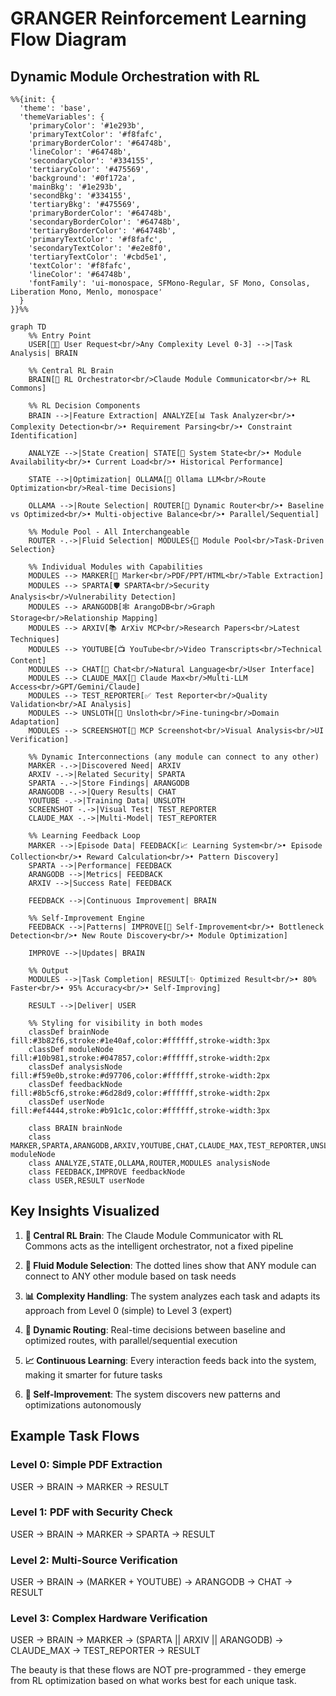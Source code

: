 # GRANGER Reinforcement Learning Flow Diagram

## Dynamic Module Orchestration with RL

```mermaid
%%{init: {
  'theme': 'base',
  'themeVariables': {
    'primaryColor': '#1e293b',
    'primaryTextColor': '#f8fafc',
    'primaryBorderColor': '#64748b',
    'lineColor': '#64748b',
    'secondaryColor': '#334155',
    'tertiaryColor': '#475569',
    'background': '#0f172a',
    'mainBkg': '#1e293b',
    'secondBkg': '#334155',
    'tertiaryBkg': '#475569',
    'primaryBorderColor': '#64748b',
    'secondaryBorderColor': '#64748b',
    'tertiaryBorderColor': '#64748b',
    'primaryTextColor': '#f8fafc',
    'secondaryTextColor': '#e2e8f0',
    'tertiaryTextColor': '#cbd5e1',
    'textColor': '#f8fafc',
    'lineColor': '#64748b',
    'fontFamily': 'ui-monospace, SFMono-Regular, SF Mono, Consolas, Liberation Mono, Menlo, monospace'
  }
}}%%

graph TD
    %% Entry Point
    USER[🧑‍💼 User Request<br/>Any Complexity Level 0-3] -->|Task Analysis| BRAIN

    %% Central RL Brain
    BRAIN[🧠 RL Orchestrator<br/>Claude Module Communicator<br/>+ RL Commons]
    
    %% RL Decision Components
    BRAIN -->|Feature Extraction| ANALYZE[📊 Task Analyzer<br/>• Complexity Detection<br/>• Requirement Parsing<br/>• Constraint Identification]
    
    ANALYZE -->|State Creation| STATE[🎯 System State<br/>• Module Availability<br/>• Current Load<br/>• Historical Performance]
    
    STATE -->|Optimization| OLLAMA[🤖 Ollama LLM<br/>Route Optimization<br/>Real-time Decisions]
    
    OLLAMA -->|Route Selection| ROUTER[🔀 Dynamic Router<br/>• Baseline vs Optimized<br/>• Multi-objective Balance<br/>• Parallel/Sequential]

    %% Module Pool - All Interchangeable
    ROUTER -.->|Fluid Selection| MODULES{🎲 Module Pool<br/>Task-Driven Selection}
    
    %% Individual Modules with Capabilities
    MODULES --> MARKER[📄 Marker<br/>PDF/PPT/HTML<br/>Table Extraction]
    MODULES --> SPARTA[🛡️ SPARTA<br/>Security Analysis<br/>Vulnerability Detection]
    MODULES --> ARANGODB[🕸️ ArangoDB<br/>Graph Storage<br/>Relationship Mapping]
    MODULES --> ARXIV[📚 ArXiv MCP<br/>Research Papers<br/>Latest Techniques]
    MODULES --> YOUTUBE[📺 YouTube<br/>Video Transcripts<br/>Technical Content]
    MODULES --> CHAT[💬 Chat<br/>Natural Language<br/>User Interface]
    MODULES --> CLAUDE_MAX[🔮 Claude Max<br/>Multi-LLM Access<br/>GPT/Gemini/Claude]
    MODULES --> TEST_REPORTER[✅ Test Reporter<br/>Quality Validation<br/>AI Analysis]
    MODULES --> UNSLOTH[🦥 Unsloth<br/>Fine-tuning<br/>Domain Adaptation]
    MODULES --> SCREENSHOT[📸 MCP Screenshot<br/>Visual Analysis<br/>UI Verification]

    %% Dynamic Interconnections (any module can connect to any other)
    MARKER -.->|Discovered Need| ARXIV
    ARXIV -.->|Related Security| SPARTA
    SPARTA -.->|Store Findings| ARANGODB
    ARANGODB -.->|Query Results| CHAT
    YOUTUBE -.->|Training Data| UNSLOTH
    SCREENSHOT -.->|Visual Test| TEST_REPORTER
    CLAUDE_MAX -.->|Multi-Model| TEST_REPORTER

    %% Learning Feedback Loop
    MARKER -->|Episode Data| FEEDBACK[📈 Learning System<br/>• Episode Collection<br/>• Reward Calculation<br/>• Pattern Discovery]
    SPARTA -->|Performance| FEEDBACK
    ARANGODB -->|Metrics| FEEDBACK
    ARXIV -->|Success Rate| FEEDBACK
    
    FEEDBACK -->|Continuous Improvement| BRAIN
    
    %% Self-Improvement Engine
    FEEDBACK -->|Patterns| IMPROVE[🔬 Self-Improvement<br/>• Bottleneck Detection<br/>• New Route Discovery<br/>• Module Optimization]
    
    IMPROVE -->|Updates| BRAIN

    %% Output
    MODULES -->|Task Completion| RESULT[✨ Optimized Result<br/>• 80% Faster<br/>• 95% Accuracy<br/>• Self-Improving]
    
    RESULT -->|Deliver| USER

    %% Styling for visibility in both modes
    classDef brainNode fill:#3b82f6,stroke:#1e40af,color:#ffffff,stroke-width:3px
    classDef moduleNode fill:#10b981,stroke:#047857,color:#ffffff,stroke-width:2px
    classDef analysisNode fill:#f59e0b,stroke:#d97706,color:#ffffff,stroke-width:2px
    classDef feedbackNode fill:#8b5cf6,stroke:#6d28d9,color:#ffffff,stroke-width:2px
    classDef userNode fill:#ef4444,stroke:#b91c1c,color:#ffffff,stroke-width:3px
    
    class BRAIN brainNode
    class MARKER,SPARTA,ARANGODB,ARXIV,YOUTUBE,CHAT,CLAUDE_MAX,TEST_REPORTER,UNSLOTH,SCREENSHOT moduleNode
    class ANALYZE,STATE,OLLAMA,ROUTER,MODULES analysisNode
    class FEEDBACK,IMPROVE feedbackNode
    class USER,RESULT userNode
```

## Key Insights Visualized

1. **🧠 Central RL Brain**: The Claude Module Communicator with RL Commons acts as the intelligent orchestrator, not a fixed pipeline

2. **🎲 Fluid Module Selection**: The dotted lines show that ANY module can connect to ANY other module based on task needs

3. **📊 Complexity Handling**: The system analyzes each task and adapts its approach from Level 0 (simple) to Level 3 (expert)

4. **🔀 Dynamic Routing**: Real-time decisions between baseline and optimized routes, with parallel/sequential execution

5. **📈 Continuous Learning**: Every interaction feeds back into the system, making it smarter for future tasks

6. **🔬 Self-Improvement**: The system discovers new patterns and optimizations autonomously

## Example Task Flows

### Level 0: Simple PDF Extraction
USER → BRAIN → MARKER → RESULT

### Level 1: PDF with Security Check  
USER → BRAIN → MARKER → SPARTA → RESULT

### Level 2: Multi-Source Verification
USER → BRAIN → (MARKER + YOUTUBE) → ARANGODB → CHAT → RESULT

### Level 3: Complex Hardware Verification
USER → BRAIN → MARKER → (SPARTA || ARXIV || ARANGODB) → CLAUDE_MAX → TEST_REPORTER → RESULT

The beauty is that these flows are NOT pre-programmed - they emerge from RL optimization based on what works best for each unique task.
